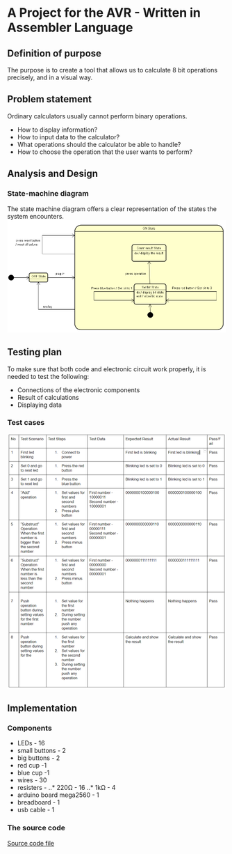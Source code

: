 # A Project for the AVR - Written in Assembler Language
## Definition of purpose
The purpose is to create a tool that allows us to calculate 8 bit operations precisely, and in a visual way.

## Problem statement
Ordinary calculators usually cannot perform binary operations.
* How to display information?
* How to input data to the calculator?
* What operations should the calculator be able to handle?
* How to choose the operation that the user wants to perform?

## Analysis and Design
### State-machine diagram
The state machine diagram offers a clear representation of the states the system encounters.
![alt text](https://raw.githubusercontent.com/mvilares/asm-project/master/StateMachine.PNG "State-machine diagram")

## Testing plan
To make sure that both code and electronic circuit work properly, it is needed to test the following:

* Connections of the electronic components
* Result of calculations
* Displaying data

### Test cases
![alt text](https://raw.githubusercontent.com/mvilares/asm-project/master/Testing.png "Test cases")

## Implementation
### Components
* LEDs - 16
* small buttons - 2
* big buttons - 2
* red cup -1
* blue cup -1
* wires - 30
* resisters -
..* 220Ω  - 16
..* 1kΩ - 4
* arduino board mega2560 - 1
* breadboard - 1
* usb cable - 1

### The source code
[Source code file](https://github.com/mvilares/asm-project/blob/master/8BitCalculator/8BitCalculator/main.asm)
